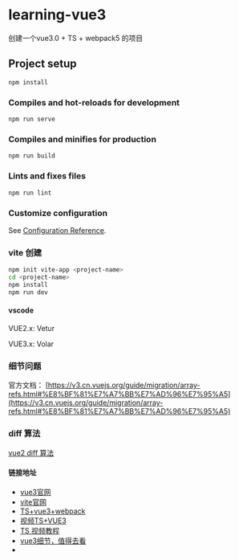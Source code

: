 # learning-vue3

创建一个vue3.0 + TS + webpack5 的项目

## Project setup
```
npm install
```

### Compiles and hot-reloads for development
```
npm run serve
```

### Compiles and minifies for production
```
npm run build
```

### Lints and fixes files
```
npm run lint
```

### Customize configuration
See [Configuration Reference](https://cli.vuejs.org/config/).



### vite 创建

```bash
npm init vite-app <project-name>
cd <project-name>
npm install
npm run dev
```



#### vscode


VUE2.x: Vetur

VUE3.x: Volar

### 细节问题

官方文档： [https://v3.cn.vuejs.org/guide/migration/array-refs.html#%E8%BF%81%E7%A7%BB%E7%AD%96%E7%95%A5](https://v3.cn.vuejs.org/guide/migration/array-refs.html#%E8%BF%81%E7%A7%BB%E7%AD%96%E7%95%A5)


### diff 算法

[vue2 diff 算法](https://github.com/zeroone001/dom-diff-demo)

#### 链接地址

* [vue3官网](https://v3.cn.vuejs.org/api/)
* [vite官网](https://cn.vitejs.dev/guide/#scaffolding-your-first-vite-project)
* [TS+vue3+webpack](https://24kcs.github.io/vue3_study/chapter3/01_%E8%AE%A4%E8%AF%86Vue3.html)
* [视频TS+VUE3](https://www.bilibili.com/video/BV1ra4y1H7ih?p=42)
* [TS 视频教程](https://www.bilibili.com/video/BV1Xy4y1v7S2?spm_id_from=333.999.0.0)
* [vue3细节，值得去看](https://v3.cn.vuejs.org/guide/migration/introduction.html)
* 



